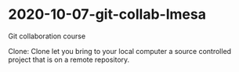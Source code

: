 # 2020-10-07-git-collab-lmesa
Git collaboration course

Clone: Clone let you bring to your local computer a source controlled project that is on a remote repository.

